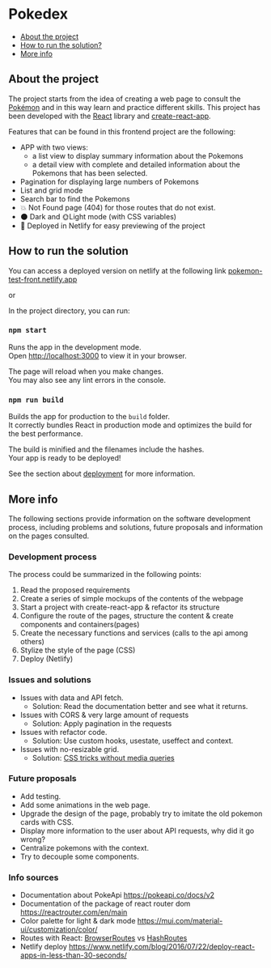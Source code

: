# Pokedex
- [About the project](#About-the-project)
- [How to run the solution?](#How-to-run-the-solution)
- [More info](#More-info)
## About the project
The project starts from the idea of creating a web page to consult the [Pokémon](https://en.wikipedia.org/wiki/Pok%C3%A9mon) and in this way learn and practice different skills. 
This project has been developed with the [React](https://es.reactjs.org/) library and [create-react-app](https://create-react-app.dev/).

Features that can be found in this frontend project are the following:
- APP with two views: 
  - a list view to display summary information about the Pokemons 
  - a detail view with complete and detailed information about the Pokemons that has been selected.
- Pagination for displaying large numbers of Pokemons
- List and grid mode
- Search bar to find the Pokemons
- 💥 Not Found page (404) for those routes that do not exist.
- 🌑 Dark and 🌞Light mode (with CSS variables)
- 🚀 Deployed in Netlify for easy previewing of the project

## How to run the solution

You can access a deployed version on netlify at the following link [pokemon-test-front.netlify.app](https://pokemon-test-front.netlify.app/)

or

In the project directory, you can run:

### `npm start`

Runs the app in the development mode.\
Open [http://localhost:3000](http://localhost:3000) to view it in your browser.

The page will reload when you make changes.\
You may also see any lint errors in the console.

### `npm run build`

Builds the app for production to the `build` folder.\
It correctly bundles React in production mode and optimizes the build for the best performance.

The build is minified and the filenames include the hashes.\
Your app is ready to be deployed!

See the section about [deployment](https://facebook.github.io/create-react-app/docs/deployment) for more information.


## More info
The following sections provide information on the software development process, including problems and solutions, future proposals and information on the pages consulted.

### Development process

The process could be summarized in the following points:
1. Read the proposed requirements
2. Create a series of simple mockups of the contents of the webpage
3. Start a project with create-react-app & refactor its structure
4. Configure the route of the pages, structure the content & create components and containers(pages)
5. Create the necessary functions and services (calls to the api among others)
6. Stylize the style of the page (CSS)
7. Deploy (Netlify)


### Issues and solutions

- Issues with data and API fetch. 
  - Solution: Read the documentation better and see what it returns.
- Issues with CORS & very large amount of requests
  - Solution: Apply pagination in the requests
- Issues with refactor code.
  - Solution: Use custom hooks, usestate, useffect and context.
- Issues with no-resizable grid.
  - Solution: [CSS tricks without media queries](https://youtu.be/El0OJ6h_2ZI)

### Future proposals
- Add testing.
- Add some animations in the web page.
- Upgrade the design of the page, probably try to imitate the old pokemon cards with CSS.
- Display more information to the user about API requests, why did it go wrong?
- Centralize pokemons with the context.
- Try to decouple some components.

### Info sources
- Documentation about PokeApi https://pokeapi.co/docs/v2
- Documentation of the package of react router dom https://reactrouter.com/en/main
- Color palette for light & dark mode https://mui.com/material-ui/customization/color/
- Routes with React: [BrowserRoutes](https://reactrouter.com/en/main/router-components/browser-router) vs [HashRoutes](https://reactrouter.com/en/main/router-components/hash-router)
- Netlify deploy https://www.netlify.com/blog/2016/07/22/deploy-react-apps-in-less-than-30-seconds/

